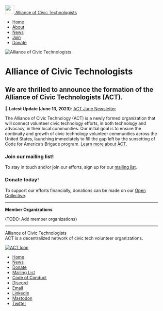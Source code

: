 <nav class="navbar bg-body-tertiary mb-3">
  <div class="container container justify-content-center justify-content-sm-between">
    <a class="navbar-brand h2 text-primary mb-0" href="/">
      <img src="/assets/images/icon.png" alt="" width="30" height="30" class="d-inline-block align-text-bottom">
      Alliance of Civic Technologists
    </a>
    <ul class="navbar-nav flex-row align-items-center">
      <li class="nav-item mx-2">
        <a class="nav-link" aria-current="page" href="/">Home</a>
      </li>
      <li class="nav-item mx-2">
        <a class="nav-link" aria-current="page" href="/about">About</a>
      </li>
      <li class="nav-item mx-2">
        <a class="nav-link" aria-current="page" href="/news">News</a>
      </li>
      <li class="nav-item mx-2">
        <a class="nav-link" aria-current="page" href="/join">Join</a>
      </li>
      <li class="nav-item mx-2">
        <a class="btn btn-secondary btn-sm " aria-current="page" href="https://opencollective.com/act-fund">Donate</a>
      </li>
    </ul>
  </div>
</nav>

![Alliance of Civic Technologists](/assets/images/logo.png)
# Alliance of Civic Technologists

## We are thrilled to announce the formation of the Alliance of Civic Technologists (ACT).

**🎉 Latest Update (June 13, 2023)**: [ACT June Newsletter](/news)

The Alliance of Civic Technology (ACT) is a newly formed organization that will connect volunteer civic technology efforts, in both technology and advocacy, in their local communities. Our initial goal is to ensure the continuity and growth of civic technology volunteer communities across the United States, launching immediately to fill the gap left by the sunsetting of Code for America’s Brigade program. [Learn more about ACT](/about).

### Join our mailing list!

To stay in touch and/or join our efforts, sign up for our [mailing list](https://eepurl.com/ithxXU).

### Donate today!

To support our efforts financially, donations can be made on our [Open Collective](https://opencollective.com/act-fund).

---

**Member Organizations**

(TODO: Add member organizations)

---

Alliance of Civic Technologists  
ACT is a decentralized network of civic tech volunteer organizations.

[![ACT Icon](/assets/images/icon.png)](/)

- [Home](/)
- [News](/news)
- [Donate](https://opencollective.com/act-fund)
- [Mailing List](https://eepurl.com/ithxXU)
- [Code of Conduct](/code-of-conduct)
- [Discord](https://discord.gg/RP6jXM43fY)
- [Email](mailto:hello@civictechnologists.org)
- [LinkedIn](https://www.linkedin.com/company/alliance-of-civic-technologists)
- [Mastodon](https://mastodon.social/@allianceofcivictechnologists)
- [Twitter](https://twitter.com/alliescivictech)
